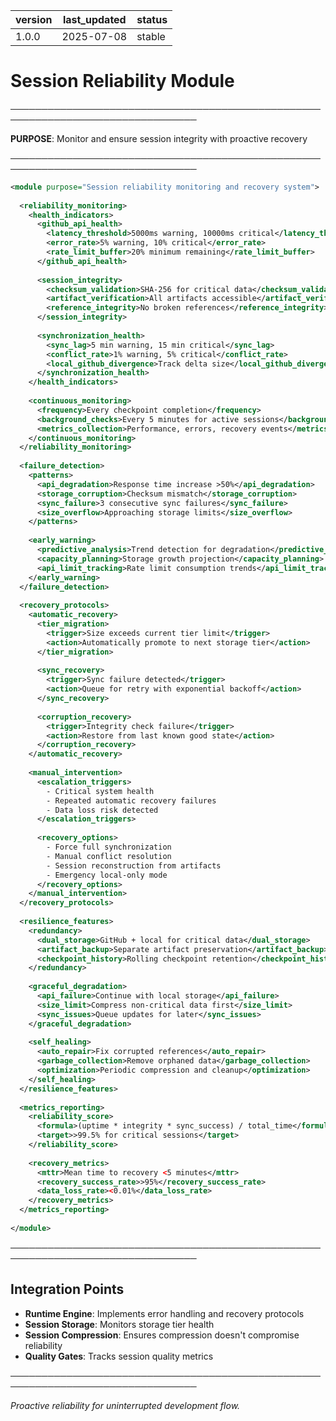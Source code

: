 | version | last_updated | status |
|---------|--------------|--------|
| 1.0.0   | 2025-07-08   | stable |

# Session Reliability Module

────────────────────────────────────────────────────────────────────────────────

**PURPOSE**: Monitor and ensure session integrity with proactive recovery

────────────────────────────────────────────────────────────────────────────────

```xml
<module purpose="Session reliability monitoring and recovery system">
  
  <reliability_monitoring>
    <health_indicators>
      <github_api_health>
        <latency_threshold>5000ms warning, 10000ms critical</latency_threshold>
        <error_rate>5% warning, 10% critical</error_rate>
        <rate_limit_buffer>20% minimum remaining</rate_limit_buffer>
      </github_api_health>
      
      <session_integrity>
        <checksum_validation>SHA-256 for critical data</checksum_validation>
        <artifact_verification>All artifacts accessible</artifact_verification>
        <reference_integrity>No broken references</reference_integrity>
      </session_integrity>
      
      <synchronization_health>
        <sync_lag>5 min warning, 15 min critical</sync_lag>
        <conflict_rate>1% warning, 5% critical</conflict_rate>
        <local_github_divergence>Track delta size</local_github_divergence>
      </synchronization_health>
    </health_indicators>
    
    <continuous_monitoring>
      <frequency>Every checkpoint completion</frequency>
      <background_checks>Every 5 minutes for active sessions</background_checks>
      <metrics_collection>Performance, errors, recovery events</metrics_collection>
    </continuous_monitoring>
  </reliability_monitoring>
  
  <failure_detection>
    <patterns>
      <api_degradation>Response time increase >50%</api_degradation>
      <storage_corruption>Checksum mismatch</storage_corruption>
      <sync_failure>3 consecutive sync failures</sync_failure>
      <size_overflow>Approaching storage limits</size_overflow>
    </patterns>
    
    <early_warning>
      <predictive_analysis>Trend detection for degradation</predictive_analysis>
      <capacity_planning>Storage growth projection</capacity_planning>
      <api_limit_tracking>Rate limit consumption trends</api_limit_tracking>
    </early_warning>
  </failure_detection>
  
  <recovery_protocols>
    <automatic_recovery>
      <tier_migration>
        <trigger>Size exceeds current tier limit</trigger>
        <action>Automatically promote to next storage tier</action>
      </tier_migration>
      
      <sync_recovery>
        <trigger>Sync failure detected</trigger>
        <action>Queue for retry with exponential backoff</action>
      </sync_recovery>
      
      <corruption_recovery>
        <trigger>Integrity check failure</trigger>
        <action>Restore from last known good state</action>
      </corruption_recovery>
    </automatic_recovery>
    
    <manual_intervention>
      <escalation_triggers>
        - Critical system health
        - Repeated automatic recovery failures
        - Data loss risk detected
      </escalation_triggers>
      
      <recovery_options>
        - Force full synchronization
        - Manual conflict resolution
        - Session reconstruction from artifacts
        - Emergency local-only mode
      </recovery_options>
    </manual_intervention>
  </recovery_protocols>
  
  <resilience_features>
    <redundancy>
      <dual_storage>GitHub + local for critical data</dual_storage>
      <artifact_backup>Separate artifact preservation</artifact_backup>
      <checkpoint_history>Rolling checkpoint retention</checkpoint_history>
    </redundancy>
    
    <graceful_degradation>
      <api_failure>Continue with local storage</api_failure>
      <size_limit>Compress non-critical data first</size_limit>
      <sync_issues>Queue updates for later</sync_issues>
    </graceful_degradation>
    
    <self_healing>
      <auto_repair>Fix corrupted references</auto_repair>
      <garbage_collection>Remove orphaned data</garbage_collection>
      <optimization>Periodic compression and cleanup</optimization>
    </self_healing>
  </resilience_features>
  
  <metrics_reporting>
    <reliability_score>
      <formula>(uptime * integrity * sync_success) / total_time</formula>
      <target>>99.5% for critical sessions</target>
    </reliability_score>
    
    <recovery_metrics>
      <mttr>Mean time to recovery <5 minutes</mttr>
      <recovery_success_rate>>95%</recovery_success_rate>
      <data_loss_rate><0.01%</data_loss_rate>
    </recovery_metrics>
  </metrics_reporting>
  
</module>
```

────────────────────────────────────────────────────────────────────────────────

## Integration Points

- **Runtime Engine**: Implements error handling and recovery protocols
- **Session Storage**: Monitors storage tier health
- **Session Compression**: Ensures compression doesn't compromise reliability
- **Quality Gates**: Tracks session quality metrics

────────────────────────────────────────────────────────────────────────────────

*Proactive reliability for uninterrupted development flow.*